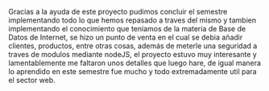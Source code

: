 Gracias a la ayuda de este proyecto pudimos concluir el semestre implementando todo lo que hemos repasado a traves del mismo y tambien implementando el conocimiento que teníamos de la materia de Base de Datos de Internet, se hizo un punto de venta en el cual se debia añadir clientes, productos, entre otras cosas, además de meterle una seguridad a traves de modulos mediante nodeJS, el proyecto estuvo muy interesante y lamentablemente me faltaron unos detalles que luego hare, de igual manera lo aprendido en este semestre fue mucho y todo extremadamente util para el sector web.